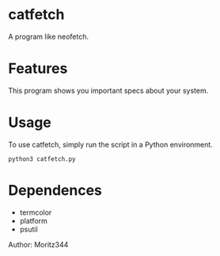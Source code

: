 # catfetch
A program like neofetch.

# Features
This program shows you important specs about your system.

# Usage
To use catfetch, simply run the script in a Python environment.
```
python3 catfetch.py
```
# Dependences
- termcolor
- platform
- psutil

Author: Moritz344
